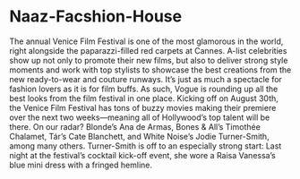 # Naaz-Facshion-House
The annual Venice Film Festival is one of the most glamorous in the world, right alongside the paparazzi-filled red carpets at Cannes. A-list celebrities show up not only to promote their new films, but also to deliver strong style moments and work with top stylists to showcase the best creations from the new ready-to-wear and couture runways. It’s just as much a spectacle for fashion lovers as it is for film buffs. As such, Vogue is rounding up all the best looks from the film festival in one place.   Kicking off on August 30th, the Venice Film Festival has tons of buzzy movies making their premiere over the next two weeks—meaning all of Hollywood’s top talent will be there. On our radar? Blonde’s Ana de Armas, Bones &amp; All’s Timothée Chalamet, Tár’s Cate Blanchett, and White Noise’s Jodie Turner-Smith, among many others. Turner-Smith is off to an especially strong start: Last night at the festival’s cocktail kick-off event, she wore a Raisa Vanessa’s blue mini dress with a fringed hemline. 
